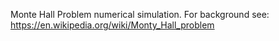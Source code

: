 Monte Hall Problem numerical simulation. For background see: https://en.wikipedia.org/wiki/Monty_Hall_problem
